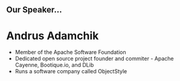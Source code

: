 ## Our Speaker...

# Andrus Adamchik
- Member of the Apache Software Foundation
- Dedicated open source project founder and commiter - Apache Cayenne, Bootique.io, and DLib
- Runs a software company called ObjectStyle
